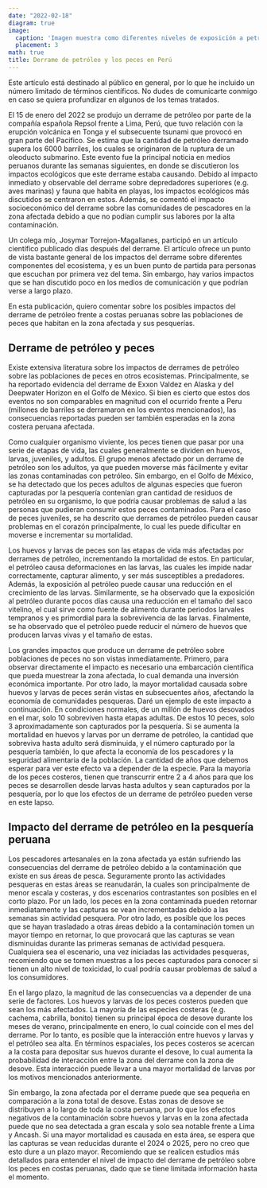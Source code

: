 ```yaml
---
date: "2022-02-18"
diagram: true
image:
  caption: 'Imagen muestra como diferentes niveles de exposición a petróleo lleva a diferentes malformaciones en larvas de peces. Ejemplo para el bacalao del Artico. Tomado de NOAA-Fisheries'
  placement: 3
math: true
title: Derrame de petróleo y los peces en Perú
---
```


Este artículo está destinado al público en general, por lo que he incluido un número limitado de términos científicos. No dudes de comunicarte conmigo en caso se quiera profundizar en algunos de los temas tratados. 

El 15 de enero del 2022 se produjo un derrame de petróleo por parte de la compañía española Repsol frente a Lima, Perú, que tuvo relación con la erupción volcánica en Tonga y el subsecuente tsunami que provocó en gran parte del Pacifico. Se estima que la cantidad de petróleo derramado supera los 6000 barriles, los cuales se originaron de la ruptura de un oleoducto submarino. Este evento fue la principal noticia en medios peruanos durante las semanas siguientes, en donde se discutieron los impactos ecológicos que este derrame estaba causando. Debido al impacto inmediato y observable del derrame sobre depredadores superiores (e.g. aves marinas) y fauna que habita en playas, los impactos ecológicos más discutidos se centraron en estos. Además, se comentó el impacto socioeconómico del derrame sobre las comunidades de pescadores en la zona afectada debido a que no podían cumplir sus labores por la alta contaminación. 

Un colega mío, Josymar Torrejon-Magallanes, participó en un artículo científico publicado días después del derrame. El artículo ofrece un punto de vista bastante general de los impactos del derrame sobre diferentes componentes del ecosistema, y es un buen punto de partida para personas que escuchan por primera vez del tema. Sin embargo, hay varios impactos que se han discutido poco en los medios de comunicación y que podrían verse a largo plazo. 

En esta publicación, quiero comentar sobre los posibles impactos del derrame de petróleo frente a costas peruanas sobre las poblaciones de peces que habitan en la zona afectada y sus pesquerías.

## Derrame de petróleo y peces

Existe extensiva literatura sobre los impactos de derrames de petróleo sobre las poblaciones de peces en otros ecosistemas. Principalmente, se ha reportado evidencia del derrame de Exxon Valdez en Alaska y del Deepwater Horizon en el Golfo de México. Si bien es cierto que estos dos eventos no son comparables en magnitud con el ocurrido frente a Peru (millones de barriles se derramaron en los eventos mencionados), las consecuencias reportadas pueden ser también esperadas en la zona costera peruana afectada. 

Como cualquier organismo viviente, los peces tienen que pasar por una serie de etapas de vida, las cuales generalmente se dividen en huevos, larvas, juveniles, y adultos. El grupo menos afectado por un derrame de petróleo son los adultos, ya que pueden moverse más fácilmente y evitar las zonas contaminadas con petróleo. Sin embargo, en el Golfo de México, se ha detectado que los peces adultos de algunas especies que fueron capturadas por la pesquería contenían gran cantidad de residuos de petróleo en su organismo, lo que podría causar problemas de salud a las personas que pudieran consumir estos peces contaminados. Para el caso de peces juveniles, se ha descrito que derrames de petróleo pueden causar problemas en el corazón principalmente, lo cual les puede dificultar en moverse e incrementar su mortalidad. 

Los huevos y larvas de peces son las etapas de vida más afectadas por derrames de petróleo, incrementando la mortalidad de estos. En particular, el petróleo causa deformaciones en las larvas, las cuales les impide nadar correctamente, capturar alimento, y ser más susceptibles a predadores. Además, la exposición al petróleo puede causar una reducción en el crecimiento de las larvas. Similarmente, se ha observado que la exposición al petróleo durante pocos días causa una reducción en el tamaño del saco vitelino, el cual sirve como fuente de alimento durante periodos larvales tempranos y es primordial para la sobrevivencia de las larvas. Finalmente, se ha observado que el petróleo puede reducir el número de huevos que producen larvas vivas y el tamaño de estas.

Los grandes impactos que produce un derrame de petróleo sobre poblaciones de peces no son vistas inmediatamente. Primero, para observar directamente el impacto es necesario una embarcación científica que pueda muestrear la zona afectada, lo cual demanda una inversión económica importante. Por otro lado, la mayor mortalidad causada sobre huevos y larvas de peces serán vistas en subsecuentes años, afectando la economía de comunidades pesqueras. Daré un ejemplo de este impacto a continuación. En condiciones normales, de un millón de huevos desovados en el mar, solo 10 sobreviven hasta etapas adultas. De estos 10 peces, solo 3 aproximadamente son capturados por la pesquería. Si se aumenta la mortalidad en huevos y larvas por un derrame de petróleo, la cantidad que sobreviva hasta adulto será disminuida, y el número capturado por la pesquería también, lo que afecta la economía de los pescadores y la seguridad alimentaria de la población. La cantidad de años que debemos esperar para ver este efecto va a depender de la especie. Para la mayoría de los peces costeros, tienen que transcurrir entre 2 a 4 años para que los peces se desarrollen desde larvas hasta adultos y sean capturados por la pesquería, por lo que los efectos de un derrame de petróleo pueden verse en este lapso. 

## Impacto del derrame de petróleo en la pesquería peruana

Los pescadores artesanales en la zona afectada ya están sufriendo las consecuencias del derrame de petróleo debido a la contaminación que existe en sus áreas de pesca. Seguramente pronto las actividades pesqueras en estas áreas se reanudarán, la cuales son principalmente de menor escala y costeras, y dos escenarios contrastantes son posibles en el corto plazo. Por un lado, los peces en la zona contaminada pueden retornar inmediatamente y las capturas se vean incrementadas debido a las semanas sin actividad pesquera. Por otro lado, es posible que los peces que se hayan trasladado a otras áreas debido a la contaminación tomen un mayor tiempo en retornar, lo que provocará que las capturas se vean disminuidas durante las primeras semanas de actividad pesquera. Cualquiera sea el escenario, una vez iniciadas las actividades pesqueras, recomiendo que se tomen muestras a los peces capturados para conocer si tienen un alto nivel de toxicidad, lo cual podría causar problemas de salud a los consumidores. 

En el largo plazo, la magnitud de las consecuencias va a depender de una serie de factores. Los huevos y larvas de los peces costeros pueden que sean los más afectados. La mayoría de las especies costeras (e.g. cachema, cabrilla, bonito) tienen su principal época de desove durante los meses de verano, principalmente en enero, lo cual coincide con el mes del derrame. Por lo tanto, es posible que la interacción entre huevos y larvas y el petróleo sea alta. En términos espaciales, los peces costeros se acercan a la costa para depositar sus huevos durante el desove, lo cual aumenta la probabilidad de interacción entre la zona del derrame con la zona de desove. Esta interacción puede llevar a una mayor mortalidad de larvas por los motivos mencionados anteriormente. 

Sin embargo, la zona afectada por el derrame puede que sea pequeña en comparación a la zona total de desove. Estas zonas de desove se distribuyen a lo largo de toda la costa peruana, por lo que los efectos negativos de la contaminación sobre huevos y larvas en la zona afectada puede que no sea detectada a gran escala y solo sea notable frente a Lima y Ancash. Si una mayor mortalidad es causada en esta área, se espera que las capturas se vean reducidas durante el 2024 o 2025, pero no creo que esto dure a un plazo mayor. Recomiendo que se realicen estudios más detallados para entender el nivel de impacto del derrame de petróleo sobre los peces en costas peruanas, dado que se tiene limitada información hasta el momento. 
